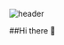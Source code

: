 

![header](https://capsule-render.vercel.app/api?type=slice&color=424242&height=270&section=header&text=Jinwoo%20Kwak&animation=fadeIn&fontSize=70&fontColor=FAAC58&fontAlign=70&fontAlignY=10&desc=9_2355&descAlign=90&descAlignY=45&rotate=22&stroke=191007&strokeWidth=3)

##Hi there 👋
<!--
**92355/92355** is a ✨ _special_ ✨ repository because its `README.md` (this file) appears on your GitHub profile.

Here are some ideas to get you started:

- 🔭 I’m currently working on ...
- 🌱 I’m currently learning ...
- 👯 I’m looking to collaborate on ...
- 🤔 I’m looking for help with ...
- 💬 Ask me about ...
- 📫 How to reach me: ...
- 😄 Pronouns: ...
- ⚡ Fun fact: ...
-->
